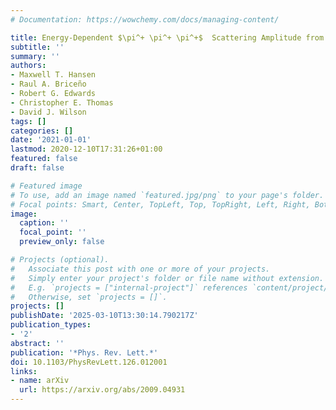 ```yaml
---
# Documentation: https://wowchemy.com/docs/managing-content/

title: Energy-Dependent $\pi^+ \pi^+ \pi^+$  Scattering Amplitude from QCD
subtitle: ''
summary: ''
authors:
- Maxwell T. Hansen
- Raul A. Briceño
- Robert G. Edwards
- Christopher E. Thomas
- David J. Wilson
tags: []
categories: []
date: '2021-01-01'
lastmod: 2020-12-10T17:31:26+01:00
featured: false
draft: false

# Featured image
# To use, add an image named `featured.jpg/png` to your page's folder.
# Focal points: Smart, Center, TopLeft, Top, TopRight, Left, Right, BottomLeft, Bottom, BottomRight.
image:
  caption: ''
  focal_point: ''
  preview_only: false

# Projects (optional).
#   Associate this post with one or more of your projects.
#   Simply enter your project's folder or file name without extension.
#   E.g. `projects = ["internal-project"]` references `content/project/deep-learning/index.md`.
#   Otherwise, set `projects = []`.
projects: []
publishDate: '2025-03-10T13:30:14.790217Z'
publication_types:
- '2'
abstract: ''
publication: '*Phys. Rev. Lett.*'
doi: 10.1103/PhysRevLett.126.012001
links:
- name: arXiv
  url: https://arxiv.org/abs/2009.04931
---
```

